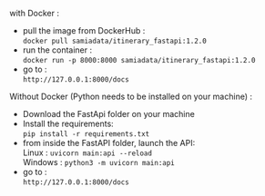 with Docker : <br />
- pull the image from DockerHub : <br />
`docker pull samiadata/itinerary_fastapi:1.2.0` <br />
- run the container : <br />
`docker run -p 8000:8000 samiadata/itinerary_fastapi:1.2.0` <br />
- go to : <br />
`http://127.0.0.1:8000/docs`

Without Docker (Python needs to be installed on your machine) : <br />
- Download the FastApi folder on your machine <br />
- Install the requirements: <br />
`pip install -r requirements.txt` <br />
- from inside the FastAPI folder, launch the API: <br />
Linux : `uvicorn main:api --reload` <br />
Windows : `python3 -m uvicorn main:api` <br />
- go to : <br />
`http://127.0.0.1:8000/docs`

